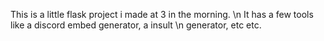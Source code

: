 This is a little flask project i made at 3 in the morning. \n
It has a few tools like a discord embed generator, a insult \n
generator, etc etc.
